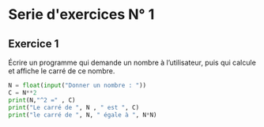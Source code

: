 # Serie d'exercices N° 1

## Exercice 1
Écrire un programme qui demande un nombre à l’utilisateur, puis qui calcule et affiche le carré de ce nombre.
```python
N = float(input("Donner un nombre : "))
C = N**2
print(N,"^2 =" , C)
print("Le carré de ", N , " est ", C)
print("le carré de ", N, " égale à ", N*N)
```